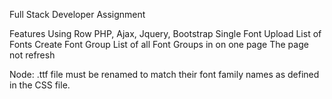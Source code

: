 Full Stack Developer Assignment

Features
    Using Row PHP, Ajax, Jquery, Bootstrap
    Single Font Upload
    List of Fonts
    Create Font Group
    List of all Font Groups in on one page
    The page not refresh

Node:
    .ttf file must be renamed to match their font family names as defined in the CSS file.
